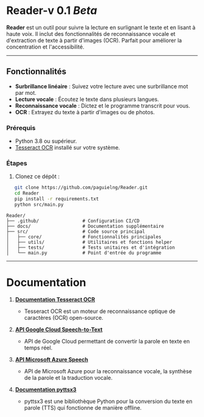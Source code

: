 # Reader-v 0.1 *Beta*

**Reader** est un outil pour suivre la lecture en surlignant le texte et en lisant à haute voix. Il inclut des fonctionnalités de reconnaissance vocale et d'extraction de texte à partir d'images (OCR). Parfait pour améliorer la concentration et l'accessibilité.

---

## Fonctionnalités

- **Surbrillance linéaire** : Suivez votre lecture avec une surbrillance mot par mot.
- **Lecture vocale** : Écoutez le texte dans plusieurs langues.
- **Reconnaissance vocale** : Dictez et le programme transcrit pour vous.
- **OCR** : Extrayez du texte à partir d'images ou de photos.
  
### Prérequis
- Python 3.8 ou supérieur.
- [Tesseract OCR](https://github.com/tesseract-ocr/tesseract) installé sur votre système.

### Étapes
1. Clonez ce dépôt :
```bash
   git clone https://github.com/paguielng/Reader.git
   cd Reader
   pip install -r requirements.txt
   python src/main.py
```
```plaintext
Reader/
├── .github/                # Configuration CI/CD
├── docs/                   # Documentation supplémentaire
├── src/                    # Code source principal
│   ├── core/               # Fonctionnalités principales
│   ├── utils/              # Utilitaires et fonctions helper
│   ├── tests/              # Tests unitaires et d'intégration
│   └── main.py             # Point d'entrée du programme
```
---

# Documentation

1. **[Documentation Tesseract OCR](https://github.com/tesseract-ocr/tesseract)**
   - Tesseract OCR est un moteur de reconnaissance optique de caractères (OCR) open-source.

2. **[API Google Cloud Speech-to-Text](https://cloud.google.com/speech-to-text)**
   - API de Google Cloud permettant de convertir la parole en texte en temps réel.

3. **[API Microsoft Azure Speech](https://azure.microsoft.com/services/cognitive-services/speech-services/)**
   - API de Microsoft Azure pour la reconnaissance vocale, la synthèse de la parole et la traduction vocale.

4. **[Documentation pyttsx3](https://pyttsx3.readthedocs.io)**
   - pyttsx3 est une bibliothèque Python pour la conversion du texte en parole (TTS) qui fonctionne de manière offline.


